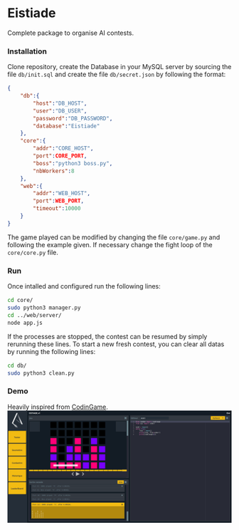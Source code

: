 # Eistiade
Complete package to organise AI contests.
### Installation
Clone repository, create the Database in your MySQL server by sourcing the file `db/init.sql` and create the file `db/secret.json` by following the format:
```Json
{
	"db":{
		"host":"DB_HOST",
		"user":"DB_USER",
		"password":"DB_PASSWORD",
		"database":"Eistiade"
	},
	"core":{
		"addr":"CORE_HOST",
		"port":CORE_PORT,
		"boss":"python3 boss.py",
		"nbWorkers":8
	},
	"web":{
		"addr":"WEB_HOST",
		"port":WEB_PORT,
		"timeout":10000
	}
}
```
The game played can be modified by changing the file `core/game.py` and following the example given. If necessary change the fight loop of the `core/core.py` file.

### Run
Once intalled and configured run the following lines:
```sh
cd core/
sudo python3 manager.py
cd ../web/server/
node app.js
```
If the processes are stopped, the contest can be resumed by simply rerunning these lines.
To start a new fresh contest, you can clear all datas by running the following lines:
```sh
cd db/
sudo python3 clean.py
```

### Demo
Heavily inspired from [CodinGame](https://www.codingame.com/).
![demo](demo.png)